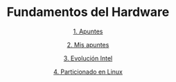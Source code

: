 <div align="center">

# Fundamentos del Hardware

[1. Apuntes](./Apuntes)

[2. Mis apuntes](./apuntesmios.odt)

[3. Evolución Intel](./evolucion_intel.pdf)

[4. Particionado en Linux](./particionado.docx)

</div>
